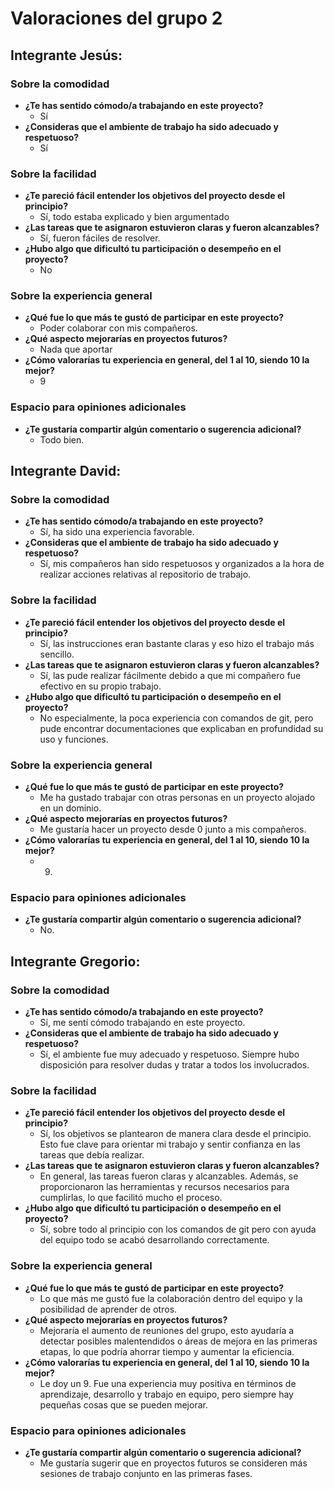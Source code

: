 # Valoraciones del grupo 2

## Integrante Jesús:

### Sobre la comodidad
- **¿Te has sentido cómodo/a trabajando en este proyecto?**
  - Sí
- **¿Consideras que el ambiente de trabajo ha sido adecuado y respetuoso?**
  - Sí

### Sobre la facilidad
- **¿Te pareció fácil entender los objetivos del proyecto desde el principio?**
  - Sí, todo estaba explicado y bien argumentado
- **¿Las tareas que te asignaron estuvieron claras y fueron alcanzables?**
  - Sí, fueron fáciles de resolver.
- **¿Hubo algo que dificultó tu participación o desempeño en el proyecto?**
  - No

### Sobre la experiencia general
- **¿Qué fue lo que más te gustó de participar en este proyecto?**
  - Poder colaborar con mis compañeros.
- **¿Qué aspecto mejorarías en proyectos futuros?**
  - Nada que aportar
- **¿Cómo valorarías tu experiencia en general, del 1 al 10, siendo 10 la mejor?**
  - 9

### Espacio para opiniones adicionales
- **¿Te gustaría compartir algún comentario o sugerencia adicional?**
  - Todo bien.

## Integrante David:

### Sobre la comodidad
- **¿Te has sentido cómodo/a trabajando en este proyecto?**
  - Sí, ha sido una experiencia favorable.
- **¿Consideras que el ambiente de trabajo ha sido adecuado y respetuoso?**
  - Sí, mis compañeros han sido respetuosos y organizados a la hora de realizar acciones relativas al repositorio de trabajo.

### Sobre la facilidad
- **¿Te pareció fácil entender los objetivos del proyecto desde el principio?**
  - Sí, las instrucciones eran bastante claras y eso hizo el trabajo más sencillo.
- **¿Las tareas que te asignaron estuvieron claras y fueron alcanzables?**
  - Sí, las pude realizar fácilmente debido a que mi compañero fue efectivo en su propio trabajo.
- **¿Hubo algo que dificultó tu participación o desempeño en el proyecto?**
  - No especialmente, la poca experiencia con comandos de git, pero pude encontrar documentaciones que explicaban en profundidad su uso y funciones.

### Sobre la experiencia general
- **¿Qué fue lo que más te gustó de participar en este proyecto?**
  - Me ha gustado trabajar con otras personas en un proyecto alojado en un dominio.
- **¿Qué aspecto mejorarías en proyectos futuros?**
  - Me gustaría hacer un proyecto desde 0 junto a mis compañeros.
- **¿Cómo valorarías tu experiencia en general, del 1 al 10, siendo 10 la mejor?**
  - 9.

### Espacio para opiniones adicionales
- **¿Te gustaría compartir algún comentario o sugerencia adicional?**
  - No.

## Integrante Gregorio:

### Sobre la comodidad
- **¿Te has sentido cómodo/a trabajando en este proyecto?**
  - Sí, me sentí cómodo trabajando en este proyecto.
- **¿Consideras que el ambiente de trabajo ha sido adecuado y respetuoso?**
  - Sí, el ambiente fue muy adecuado y respetuoso. Siempre hubo disposición para resolver dudas y tratar a todos los involucrados.

### Sobre la facilidad
- **¿Te pareció fácil entender los objetivos del proyecto desde el principio?**
  - Sí, los objetivos se plantearon de manera clara desde el principio. Esto fue clave para orientar mi trabajo y sentir confianza en las tareas que debía realizar.
- **¿Las tareas que te asignaron estuvieron claras y fueron alcanzables?**
  - En general, las tareas fueron claras y alcanzables. Además, se proporcionaron las herramientas y recursos necesarios para cumplirlas, lo que facilitó mucho el proceso.
- **¿Hubo algo que dificultó tu participación o desempeño en el proyecto?**
  - Sí, sobre todo al principio con los comandos de git pero con ayuda del equipo todo se acabó desarrollando correctamente.

### Sobre la experiencia general
- **¿Qué fue lo que más te gustó de participar en este proyecto?**
  - Lo que más me gustó fue la colaboración dentro del equipo y la posibilidad de aprender de otros.
- **¿Qué aspecto mejorarías en proyectos futuros?**
  - Mejoraría el aumento de reuniones del grupo, esto ayudaría a detectar posibles malentendidos o áreas de mejora en las primeras etapas, lo que podría ahorrar tiempo y aumentar la eficiencia.
- **¿Cómo valorarías tu experiencia en general, del 1 al 10, siendo 10 la mejor?**
  - Le doy un 9. Fue una experiencia muy positiva en términos de aprendizaje, desarrollo y trabajo en equipo, pero siempre hay pequeñas cosas que se pueden mejorar.

### Espacio para opiniones adicionales
- **¿Te gustaría compartir algún comentario o sugerencia adicional?**
  - Me gustaría sugerir que en proyectos futuros se consideren más sesiones de trabajo conjunto en las primeras fases.
